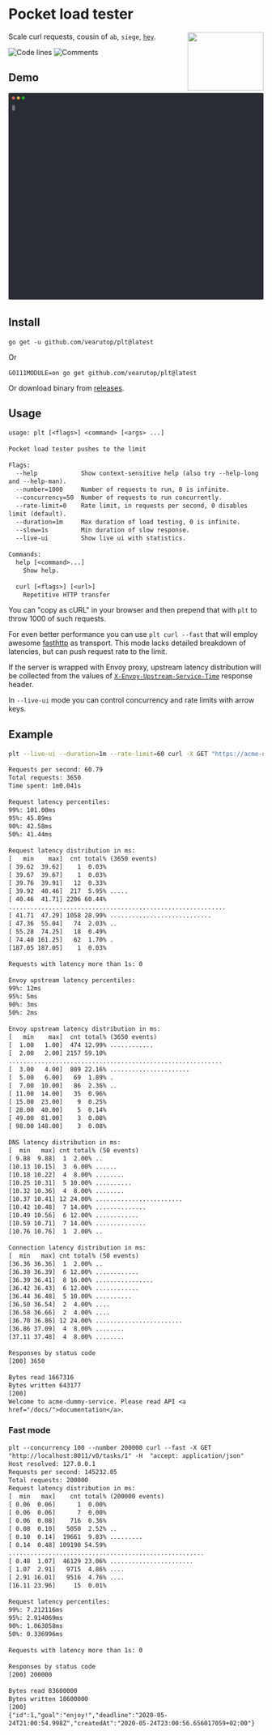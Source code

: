 # Pocket load tester

<img src="https://vignette.wikia.nocookie.net/looneytunes/images/4/46/Plucky_Anvil_2.gif/revision/latest/scale-to-width-down/150?cb=20190522080043" align="right" width="150" height="115" />

Scale curl requests, cousin of `ab`, `siege`, [`hey`](https://github.com/rakyll/hey).

![Code lines](https://sloc.xyz/github/vearutop/plt/?category=code)
![Comments](https://sloc.xyz/github/vearutop/plt/?category=comments)

## Demo

![Demo](./demo.svg)

## Install

```
go get -u github.com/vearutop/plt@latest
```

Or 

```
GO111MODULE=on go get github.com/vearutop/plt@latest
```

Or download binary from [releases](https://github.com/vearutop/plt/releases).

## Usage

```
usage: plt [<flags>] <command> [<args> ...]

Pocket load tester pushes to the limit

Flags:
  --help            Show context-sensitive help (also try --help-long and --help-man).
  --number=1000     Number of requests to run, 0 is infinite.
  --concurrency=50  Number of requests to run concurrently.
  --rate-limit=0    Rate limit, in requests per second, 0 disables limit (default).
  --duration=1m     Max duration of load testing, 0 is infinite.
  --slow=1s         Min duration of slow response.
  --live-ui         Show live ui with statistics.

Commands:
  help [<command>...]
    Show help.

  curl [<flags>] [<url>]
    Repetitive HTTP transfer
```

You can "copy as cURL" in your browser and then prepend that with `plt` to throw 1000 of such requests. 

For even better performance you can use `plt curl --fast` that will employ awesome [fasthttp](https://github.com/valyala/fasthttp)
as transport. This mode lacks detailed breakdown of latencies, but can push request rate to the limit.

If the server is wrapped with Envoy proxy, upstream latency distribution will be collected from the values of [`X-Envoy-Upstream-Service-Time`](https://www.envoyproxy.io/docs/envoy/latest/configuration/http/http_filters/router_filter#x-envoy-upstream-service-time) response header.

In `--live-ui` mode you can control concurrency and rate limits with arrow keys.

## Example

```bash
plt --live-ui --duration=1m --rate-limit=60 curl -X GET "https://acme-dummy-service.staging-k8s.acme.io/" -H  "accept: application/json"
```

```
Requests per second: 60.79
Total requests: 3650
Time spent: 1m0.041s

Request latency percentiles:
99%: 101.00ms
95%: 45.89ms
90%: 42.58ms
50%: 41.44ms

Request latency distribution in ms:
[   min    max]  cnt total% (3650 events)
[ 39.62  39.62]    1  0.03%
[ 39.67  39.67]    1  0.03%
[ 39.76  39.91]   12  0.33%
[ 39.92  40.46]  217  5.95% .....
[ 40.46  41.71] 2206 60.44% ............................................................
[ 41.71  47.29] 1058 28.99% ............................
[ 47.36  55.04]   74  2.03% ..
[ 55.28  74.25]   18  0.49%
[ 74.40 161.25]   62  1.70% .
[187.05 187.05]    1  0.03%

Requests with latency more than 1s: 0

Envoy upstream latency percentiles:
99%: 12ms
95%: 5ms
90%: 3ms
50%: 2ms

Envoy upstream latency distribution in ms:
[   min    max]  cnt total% (3650 events)
[  1.00   1.00]  474 12.99% ............
[  2.00   2.00] 2157 59.10% ...........................................................
[  3.00   4.00]  809 22.16% ......................
[  5.00   6.00]   69  1.89% .
[  7.00  10.00]   86  2.36% ..
[ 11.00  14.00]   35  0.96%
[ 15.00  23.00]    9  0.25%
[ 28.00  40.00]    5  0.14%
[ 49.00  81.00]    3  0.08%
[ 98.00 148.00]    3  0.08%

DNS latency distribution in ms:
[  min   max] cnt total% (50 events)
[ 9.88  9.88]  1  2.00% ..
[10.13 10.15]  3  6.00% ......
[10.18 10.22]  4  8.00% ........
[10.25 10.31]  5 10.00% ..........
[10.32 10.36]  4  8.00% ........
[10.37 10.41] 12 24.00% ........................
[10.42 10.48]  7 14.00% ..............
[10.49 10.56]  6 12.00% ............
[10.59 10.71]  7 14.00% ..............
[10.76 10.76]  1  2.00% ..

Connection latency distribution in ms:
[  min   max] cnt total% (50 events)
[36.36 36.36]  1  2.00% ..
[36.38 36.39]  6 12.00% ............
[36.39 36.41]  8 16.00% ................
[36.42 36.43]  6 12.00% ............
[36.44 36.48]  5 10.00% ..........
[36.50 36.54]  2  4.00% ....
[36.58 36.66]  2  4.00% ....
[36.70 36.86] 12 24.00% ........................
[36.86 37.09]  4  8.00% ........
[37.11 37.48]  4  8.00% ........

Responses by status code
[200] 3650

Bytes read 1667316
Bytes written 643177
[200]
Welcome to acme-dummy-service. Please read API <a href="/docs/">documentation</a>.
```

### Fast mode

```
plt --concurrency 100 --number 200000 curl --fast -X GET "http://localhost:8011/v0/tasks/1" -H  "accept: application/json"
Host resolved: 127.0.0.1
Requests per second: 145232.05
Total requests: 200000
Request latency distribution in ms:
[  min   max]    cnt total% (200000 events)
[ 0.06  0.06]      1  0.00%
[ 0.06  0.06]      7  0.00%
[ 0.06  0.08]    716  0.36%
[ 0.08  0.10]   5050  2.52% ..
[ 0.10  0.14]  19661  9.83% .........
[ 0.14  0.48] 109190 54.59% ......................................................
[ 0.48  1.07]  46129 23.06% .......................
[ 1.07  2.91]   9715  4.86% ....
[ 2.91 16.01]   9516  4.76% ....
[16.11 23.96]     15  0.01%

Request latency percentiles:
99%: 7.212116ms
95%: 2.914069ms
90%: 1.063058ms
50%: 0.336996ms

Requests with latency more than 1s: 0

Responses by status code
[200] 200000

Bytes read 83600000
Bytes written 18600000
[200]
{"id":1,"goal":"enjoy!","deadline":"2020-05-24T21:00:54.998Z","createdAt":"2020-05-24T23:00:56.656017059+02:00"}
```
